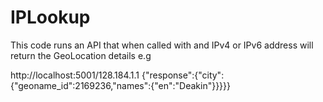 # IPLookup

This code runs an API that when called with and IPv4 or IPv6 address will return the GeoLocation details
e.g

  http://localhost:5001/128.184.1.1
    {"response":{"city":{"geoname_id":2169236,"names":{"en":"Deakin"}}}}}
